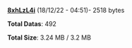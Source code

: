 [**8xhLzL4i**](/data/8xhLzL4i.txt) (18/12/22 - 04:51)- 2518 bytes

**Total Datas**: 492

**Total Size**: 3.24 MB / 3.2 MB